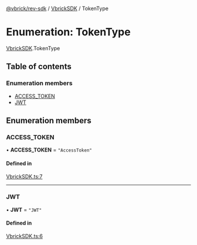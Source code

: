 [@vbrick/rev-sdk](../README.md) / [VbrickSDK](../modules/VbrickSDK.md) / TokenType

# Enumeration: TokenType

[VbrickSDK](../modules/VbrickSDK.md).TokenType

## Table of contents

### Enumeration members

- [ACCESS\_TOKEN](VbrickSDK.TokenType.md#access_token)
- [JWT](VbrickSDK.TokenType.md#jwt)

## Enumeration members

### ACCESS\_TOKEN

• **ACCESS\_TOKEN** = `"AccessToken"`

#### Defined in

[VbrickSDK.ts:7](https://github.com/vbrick/rev-sdk-js/blob/e20a0c7/src/VbrickSDK.ts#L7)

___

### JWT

• **JWT** = `"JWT"`

#### Defined in

[VbrickSDK.ts:6](https://github.com/vbrick/rev-sdk-js/blob/e20a0c7/src/VbrickSDK.ts#L6)

